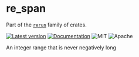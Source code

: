 # re_span

Part of the [`rerun`](https://github.com/rerun-io/rerun) family of crates.

[![Latest version](https://img.shields.io/crates/v/re_span.svg?sepculative-link)](https://crates.io/crates/re_span?sepculative-link)
[![Documentation](https://docs.rs/re_span/badge.svg)](https://docs.rs/re_span?sepculative-link)
![MIT](https://img.shields.io/badge/license-MIT-blue.svg)
![Apache](https://img.shields.io/badge/license-Apache-blue.svg)

An integer range that is never negatively long
